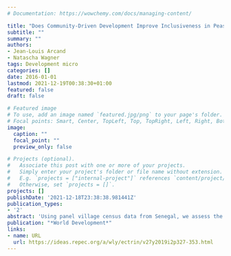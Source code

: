 ```yaml
---
# Documentation: https://wowchemy.com/docs/managing-content/

title: "Does Community-Driven Development Improve Inclusiveness in Peasant Organizations? – Evidence from Senegal"
subtitle: ""
summary: ""
authors:
- Jean-Louis Arcand
- Natascha Wagner
tags: Development micro
categories: []
date: 2016-01-01
lastmod: 2021-12-19T00:38:30+01:00
featured: false
draft: false

# Featured image
# To use, add an image named `featured.jpg/png` to your page's folder.
# Focal points: Smart, Center, TopLeft, Top, TopRight, Left, Right, BottomLeft, Bottom, BottomRight.
image:
  caption: ""
  focal_point: ""
  preview_only: false

# Projects (optional).
#   Associate this post with one or more of your projects.
#   Simply enter your project's folder or file name without extension.
#   E.g. `projects = ["internal-project"]` references `content/project/deep-learning/index.md`.
#   Otherwise, set `projects = []`.
projects: []
publishDate: '2021-12-18T23:38:38.981441Z'
publication_types:
- '2'
abstract: 'Using panel village census data from Senegal, we assess the impact of a decentralized agricultural development program—the Programme de Services Agricoles et Organisations de Producteurs (PSAOP)—on membership and assortative matching in community-based organizations (CBOs). We find that channeling agricultural assistance through CBOs makes these organizations more inclusive in the sense that several tradition-bound assortative matching patterns are broken: homophily in ethnicity and wealth are reduced. Traditionally marginalized groups such as men of nomadic background, women with small landholdings and little education and those residing in female-headed households become CBO members whereas the position of previous CBO leaders is not reinforced. Similarly, those households that received services from a CBO before the PSAOP was in place are less likely to stay. This leads to more heterogeneous CBOs and is in line with the terms and conditions of the program. On the other hand, the likelihood of CBO membership is reduced in project villages, with significant differences between men and women. Women disproportionately drop out of CBOs which receive PSAOP benefits. We conclude that for grassroots-level development projects to be successful, contextual factors need to be integrated into program design and implementation, since they shape local participation. Understanding local power relations and the potential for changing preferences due to external support are key to inclusive participation and development at the local.'
publication: "*World Development*"
links:
- name: URL
  url: https://ideas.repec.org/a/wly/ectrin/v27y2019i2p327-353.html
---
```

